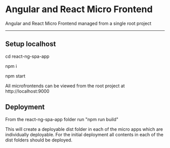 # Angular and React Micro Frontend


Angular and React Micro Frontend managed from a single root project

---

## Setup localhost


cd react-ng-spa-app

npm i

npm start

All microfrontends can be viewed from the root project at http://localhost:9000

## Deployment

From the react-ng-spa-app folder run "npm run build" 

This will create a deployable dist folder in each of the micro apps which are individually deployable. For the initial deployment all contents in each of the dist folders should be deployed.
